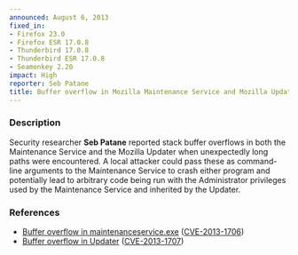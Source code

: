 ```yaml
---
announced: August 6, 2013
fixed_in:
- Firefox 23.0
- Firefox ESR 17.0.8
- Thunderbird 17.0.8
- Thunderbird ESR 17.0.8
- Seamonkey 2.20
impact: High
reporter: Seb Patane
title: Buffer overflow in Mozilla Maintenance Service and Mozilla Updater
---
```


<h3>Description</h3>

<p>Security researcher <strong>Seb Patane</strong> reported stack buffer
overflows in both the Maintenance Service and the Mozilla Updater when
unexpectedly long paths were encountered. A local attacker could pass these as
command-line arguments to the Maintenance Service to crash either program and
potentially lead to arbitrary code being run with the Administrator privileges
used by the Maintenance Service and inherited by the Updater.</p>


<h3>References</h3>

<ul>
  <li><a href="https://bugzilla.mozilla.org/show_bug.cgi?id=888361">
       Buffer overflow in maintenanceservice.exe</a> (<a href="http://cve.mitre.org/cgi-bin/cvename.cgi?name=CVE-2013-1706" class="ex-ref">CVE-2013-1706</a>)</li>
  <li><a href="https://bugzilla.mozilla.org/show_bug.cgi?id=888314">
       Buffer overflow in Updater</a> (<a href="http://cve.mitre.org/cgi-bin/cvename.cgi?name=CVE-2013-1707" class="ex-ref">CVE-2013-1707</a>)</li>
</ul>



